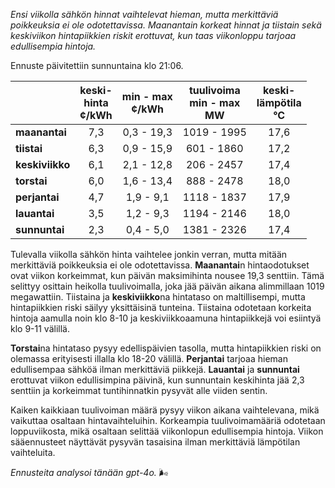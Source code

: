 *Ensi viikolla sähkön hinnat vaihtelevat hieman, mutta merkittäviä poikkeuksia ei ole odotettavissa. Maanantain korkeat hinnat ja tiistain sekä keskiviikon hintapiikkien riskit erottuvat, kun taas viikonloppu tarjoaa edullisempia hintoja.*

Ennuste päivitettiin sunnuntaina klo 21:06.

|             | keski-<br>hinta<br>¢/kWh | min - max<br>¢/kWh | tuulivoima<br>min - max<br>MW | keski-<br>lämpötila<br>°C |
|:-------------|:----------------:|:----------------:|:-------------:|:-------------:|
| **maanantai** | 7,3 | 0,3 - 19,3 | 1019 - 1995 | 17,6 |
| **tiistai**   | 6,3 | 0,9 - 15,9 | 601 - 1860  | 17,2 |
| **keskiviikko** | 6,1 | 2,1 - 12,8 | 206 - 2457  | 17,4 |
| **torstai**   | 6,0 | 1,6 - 13,4 | 888 - 2478  | 18,0 |
| **perjantai** | 4,7 | 1,9 - 9,1  | 1118 - 1837 | 17,9 |
| **lauantai**  | 3,5 | 1,2 - 9,3  | 1194 - 2146 | 18,0 |
| **sunnuntai** | 2,3 | 0,4 - 5,0  | 1381 - 2326 | 17,4 |

Tulevalla viikolla sähkön hinta vaihtelee jonkin verran, mutta mitään merkittäviä poikkeuksia ei ole odotettavissa. **Maanantai**n hintaodotukset ovat viikon korkeimmat, kun päivän maksimihinta nousee 19,3 senttiin. Tämä selittyy osittain heikolla tuulivoimalla, joka jää päivän aikana alimmillaan 1019 megawattiin. Tiistaina ja **keskiviikko**na hintataso on maltillisempi, mutta hintapiikkien riski säilyy yksittäisinä tunteina. Tiistaina odotetaan korkeita hintoja aamulla noin klo 8-10 ja keskiviikkoaamuna hintapiikkejä voi esiintyä klo 9-11 välillä.

**Torstai**na hintataso pysyy edellispäivien tasolla, mutta hintapiikkien riski on olemassa erityisesti illalla klo 18-20 välillä. **Perjantai** tarjoaa hieman edullisempaa sähköä ilman merkittäviä piikkejä. **Lauantai** ja **sunnuntai** erottuvat viikon edullisimpina päivinä, kun sunnuntain keskihinta jää 2,3 senttiin ja korkeimmat tuntihinnatkin pysyvät alle viiden sentin.

Kaiken kaikkiaan tuulivoiman määrä pysyy viikon aikana vaihtelevana, mikä vaikuttaa osaltaan hintavaihteluihin. Korkeampia tuulivoimamääriä odotetaan loppuviikosta, mikä osaltaan selittää viikonlopun edullisempia hintoja. Viikon sääennusteet näyttävät pysyvän tasaisina ilman merkittäviä lämpötilan vaihteluita.

*Ennusteita analysoi tänään gpt-4o.* 🌬️
